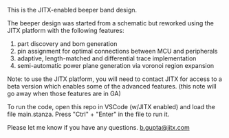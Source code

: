 This is the JITX-enabled beeper band design. 

The beeper design was started from a schematic but reworked using the JITX platform with the following features:
1) part discovery and bom generation
2) pin assignment for optimal connections between MCU and peripherals
3) adaptive, length-matched and differential trace implementation
4) semi-automatic power plane generation via voronoi region expansion


Note: to use the JITX platform, you will need to contact JITX for access to a beta version which enables some of the advanced features. (this note will go away when those features are in GA)

To run the code, open this repo in VSCode (w/JITX enabled) and load the file main.stanza. 
Press "Ctrl" + "Enter" in the file to run it. 

Please let me know if you have any questions. b.gupta@jitx.com
